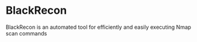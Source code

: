 # BlackRecon
BlackRecon is an automated tool for efficiently and easily executing Nmap scan commands
